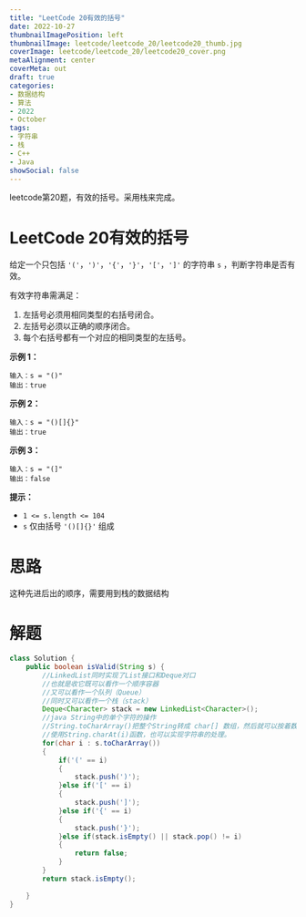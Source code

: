 ```yaml
---
title: "LeetCode 20有效的括号"
date: 2022-10-27
thumbnailImagePosition: left
thumbnailImage: leetcode/leetcode_20/leetcode20_thumb.jpg
coverImage: leetcode/leetcode_20/leetcode20_cover.png
metaAlignment: center
coverMeta: out
draft: true
categories:
- 数据结构
- 算法
- 2022
- October
tags:
- 字符串
- 栈
- C++
- Java
showSocial: false
---
```


leetcode第20题，有效的括号。采用栈来完成。

<!--more-->
# LeetCode 20有效的括号

给定一个只包括 `'('`，`')'`，`'{'`，`'}'`，`'['`，`']'` 的字符串 `s` ，判断字符串是否有效。

有效字符串需满足：

1. 左括号必须用相同类型的右括号闭合。
2. 左括号必须以正确的顺序闭合。
3. 每个右括号都有一个对应的相同类型的左括号。



**示例 1：**

```text
输入：s = "()"
输出：true
```



**示例 2：**

```text
输入：s = "()[]{}"
输出：true
```



**示例 3：**

```text
输入：s = "(]"
输出：false
```



**提示：**

- `1 <= s.length <= 104`
- `s` 仅由括号 `'()[]{}'` 组成



# 思路

这种先进后出的顺序，需要用到栈的数据结构



# 解题

```java
class Solution {
    public boolean isValid(String s) {
        //LinkedList同时实现了List接口和Deque对口
        //也就是收它既可以看作一个顺序容器
        //又可以看作一个队列（Queue）
        //同时又可以看作一个栈（stack）
        Deque<Character> stack = new LinkedList<Character>();
        //java String中的单个字符的操作
        //String.toCharArray()把整个String转成 char[] 数组，然后就可以按着数组的方式处理
        //使用String.charAt(i)函数，也可以实现字符串的处理。
        for(char i : s.toCharArray())
        {
            if('(' == i)
            {
                stack.push(')');
            }else if('[' == i)
            {
                stack.push(']');
            }else if('{' == i)
            {
                stack.push('}');
            }else if(stack.isEmpty() || stack.pop() != i)
            {
                return false;
            }
        }
        return stack.isEmpty();
        
    }
}
```


